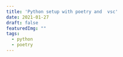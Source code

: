 ```yaml
---
title: 'Python setup with poetry and  vsc'
date: 2021-01-27
draft: false
featuredImg: ""
tags: 
  - python
  - poetry
---
```

